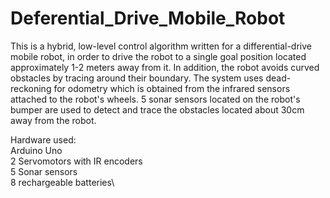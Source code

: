 # Deferential_Drive_Mobile_Robot

This is a hybrid, low-level control algorithm written for a differential-drive mobile robot, in order to drive the robot to a single goal position located approximately 1-2 meters away from it. In addition, the robot avoids curved obstacles by tracing around their boundary. 
The system uses dead-reckoning for odometry which is obtained from the infrared sensors attached to the robot's wheels. 5 sonar sensors located on the robot's bumper are used to detect and trace the obstacles located about 30cm away from the robot.


Hardware used:\
Arduino Uno\
2 Servomotors with IR encoders\
5 Sonar sensors\
8 rechargeable batteries\


